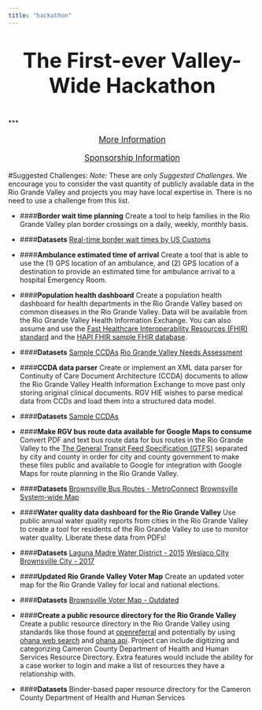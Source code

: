 ```yaml
---
title: "hackathon"
---
```


<p style="text-align: center; font-size: 300%; font-weight:bold;">
The First-ever Valley-Wide Hackathon</p>
***

<p style="text-align: center; font-size: 120%">
<a href="/user/pages/05.hackathon/pdfs/2018-RGV-Hackathon-Information.pdf" download>More Information</a>
</p>
<p style="text-align: center; font-size: 120%">
<a href="/user/pages/05.hackathon/pdfs/2018-RGV-Hackathon-Sponsor.pdf" download>Sponsorship Information</a>
</p>

#Suggested Challenges:
*Note:* These are only _Suggested Challenges_. We encourage you to consider the vast quantity of publicly available data in the Rio Grande Valley and projects you may have local expertise in. There is no need to use a challenge from this list.

+ ####**Border wait time planning**
Create a tool to help families in the Rio Grande Valley plan border crossings on a daily, weekly, monthly basis.
 + ####**Datasets**
[Real-time border wait times by US Customs](https://bwt.cbp.gov/index.html)

+ ####**Ambulance estimated time of arrival**
Create a tool that is able to use the (1) GPS location of an ambulance, and (2) GPS location of a destination to provide an estimated time for ambulance arrival to a hospital Emergency Room.

+ ####**Population health dashboard**
Create a population health dashboard for health departments in the Rio Grande Valley based on common diseases in the Rio Grande Valley. Data will be available from the Rio Grande Valley Health Information Exchange. You can also assume and use the [Fast Healthcare Interoperability Resources (FHIR) standard](https://www.hl7.org/fhir/) and the [HAPI FHIR sample FHIR database](http://hapifhir.io/).
 + ####**Datasets**
 [Sample CCDAs](https://github.com/jmandel/sample_ccdas)
<a href="/user/pages/05.hackathon/pdfs/RHP5-Needs-Assessment-2012.pdf" download>Rio Grande Valley Needs Assessment</a>

+ ####**CCDA data parser**
Create or implement an XML data parser for Continuity of Care Document Architecture (CCDA) documents to allow the Rio Grande Valley Health Information Exchange to move past only storing original clinical documents. RGV HIE wishes to parse medical data from CCDs and load them into a structured data model.
 + ####**Datasets**
[Sample CCDAs](https://github.com/jmandel/sample_ccdas)

+ ####**Make RGV bus route data available for Google Maps to consume**
Convert PDF and text bus route data for bus routes in the Rio Grande Valley to the [The General Transit Feed Specification (GTFS)](https://developers.google.com/transit/gtfs/) separated by city and county in order for city and county government to make these files public and available to Google for integration with Google Maps for route planning in the Rio Grande Valley.
 + ####**Datasets**
[Brownsville Bus Routes - MetroConnect](https://www.cob.us/701/Regional-Transportation)
[Brownsville System-wide Map](https://www.cob.us/DocumentCenter/View/4017)

+ ####**Water quality data dashboard for the Rio Grande Valley**
Use public annual water quality reports from cities in the Rio Grande Valley to create a tool for residents of the Rio Grande Valley to use to monitor water quality. Liberate these data from PDFs!
 + ####**Datasets**
[Laguna Madre Water District - 2015](http://lagunamadrewater.com/Portals/0/2015%20Annual%20Drinking%20Water%20Quality%20Report%20TX0310005_2015_2016-05-26_11-26-23%286%29_1.pdf)
[Weslaco City](http://www.weslacotx.gov/open-government/water-quality-reports)
[Brownsville City - 2017](http://www.brownsville-pub.com/home/showdocument?id=34)

+ ####**Updated Rio Grande Valley Voter Map**
Create an updated voter map for the Rio Grande Valley for local and national elections.
 + ####**Datasets**
 [Brownsville Voter Map - Outdated](http://brownsvillevoters.com/)

+ ####**Create a public resource directory for the Rio Grande Valley**
Create a public resource directory in the Rio Grande Valley using standards like those found at [openreferral](https://openreferral.org/) and potentially by using [ohana web search](https://github.com/codeforamerica/ohana-web-search) and [ohana api](https://github.com/codeforamerica/ohana-api). Project can include digitizing and categorizing Cameron County Department of Health and Human Services Resource Directory. Extra features would include the ability for a case worker to login and make a list of resources they have a relationship with.
 + ####**Datasets**
 Binder-based paper resource directory for the Cameron County Department of Health and Human Services

<!-- <embed src="file_name.pdf" width="800px" height="2100px" /> -->
